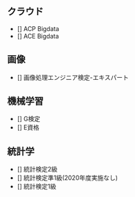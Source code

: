 ## クラウド
- [] ACP Bigdata
- [] ACE Bigdata

## 画像
- [] 画像処理エンジニア検定-エキスパート

## 機械学習
- [] G検定
- [] E資格

## 統計学
- [] 統計検定2級
- [] 統計検定準1級(2020年度実施なし)
- [] 統計検定1級
